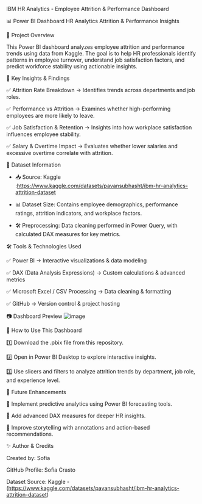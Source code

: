 IBM HR Analytics - Employee Attrition & Performance Dashboard

📊 Power BI Dashboard  HR Analytics  Attrition & Performance Insights

📌 Project Overview

This Power BI dashboard analyzes employee attrition and performance trends using data from Kaggle. The goal is to help HR professionals identify patterns in employee turnover, understand job satisfaction factors, and predict workforce stability using actionable insights.

🔹 Key Insights & Findings

✅ Attrition Rate Breakdown → Identifies trends across departments and job roles.

✅ Performance vs Attrition → Examines whether high-performing employees are more likely to leave.

✅ Job Satisfaction & Retention → Insights into how workplace satisfaction influences employee stability.

✅ Salary & Overtime Impact → Evaluates whether lower salaries and excessive overtime correlate with attrition.


📂 Dataset Information

- 📥 Source: Kaggle :https://www.kaggle.com/datasets/pavansubhasht/ibm-hr-analytics-attrition-dataset
  
- 📊 Dataset Size: Contains employee demographics, performance ratings, attrition indicators, and workplace factors.
  
- 🛠️ Preprocessing: Data cleaning performed in Power Query, with calculated DAX measures for key metrics.
  
🛠️ Tools & Technologies Used

✅ Power BI → Interactive visualizations & data modeling

✅ DAX (Data Analysis Expressions) → Custom calculations & advanced metrics

✅ Microsoft Excel / CSV Processing → Data cleaning & formatting

✅ GitHub → Version control & project hosting

📷 Dashboard Preview 
![image](https://github.com/user-attachments/assets/7609fe85-0d6a-4e57-84b6-6da41e1a849d)

🚀 How to Use This Dashboard

1️⃣ Download the .pbix file from this repository.

2️⃣ Open in Power BI Desktop to explore interactive insights.

3️⃣ Use slicers and filters to analyze attrition trends by department, job role, and experience level.


🔗 Future Enhancements

🔹 Implement predictive analytics using Power BI forecasting tools.

🔹 Add advanced DAX measures for deeper HR insights.

🔹 Improve storytelling with annotations and action-based recommendations.


✨ Author & Credits

Created by: Sofia

GitHub Profile: Sofia Crasto

Dataset Source: Kaggle - (https://www.kaggle.com/datasets/pavansubhasht/ibm-hr-analytics-attrition-dataset)
